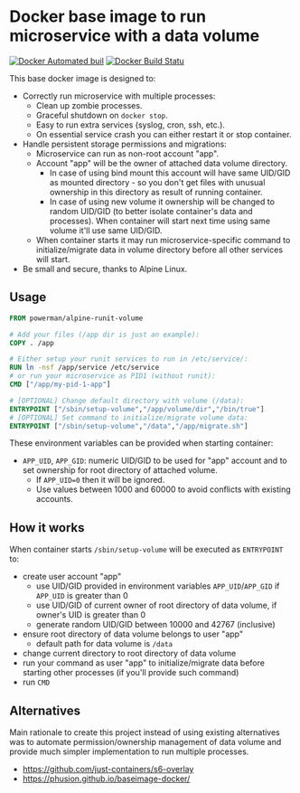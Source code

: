 # Docker base image to run microservice with a data volume
[![Docker Automated buil](https://img.shields.io/docker/automated/powerman/alpine-runit-volume.svg)]() [![Docker Build Statu](https://img.shields.io/docker/build/powerman/alpine-runit-volume.svg)]()

This base docker image is designed to:

- Correctly run microservice with multiple processes:
  - Clean up zombie processes.
  - Graceful shutdown on `docker stop`.
  - Easy to run extra services (syslog, cron, ssh, etc.).
  - On essential service crash you can either restart it or stop
    container.
- Handle persistent storage permissions and migrations:
  - Microservice can run as non-root account "app".
  - Account "app" will be the owner of attached data volume directory.
    - In case of using bind mount this account will have same UID/GID as
      mounted directory - so you don't get files with unusual ownership in
      this directory as result of running container.
    - In case of using new volume it ownership will be changed to random
      UID/GID (to better isolate container's data and processes). When
      container will start next time using same volume it'll use same
      UID/GID.
  - When container starts it may run microservice-specific command to
    initialize/migrate data in volume directory before all other services
    will start.
- Be small and secure, thanks to Alpine Linux.

## Usage

```Dockerfile
FROM powerman/alpine-runit-volume

# Add your files (/app dir is just an example):
COPY . /app

# Either setup your runit services to run in /etc/service/:
RUN ln -nsf /app/service /etc/service
# or run your microservice as PID1 (without runit):
CMD ["/app/my-pid-1-app"]

# [OPTIONAL] Change default directory with volume (/data):
ENTRYPOINT ["/sbin/setup-volume","/app/volume/dir","/bin/true"]
# [OPTIONAL] Set command to initialize/migrate volume data:
ENTRYPOINT ["/sbin/setup-volume","/data","/app/migrate.sh"]
```

These environment variables can be provided when starting container:

- `APP_UID`, `APP_GID`: numeric UID/GID to be used for "app" account and
  to set ownership for root directory of attached volume.
  - If `APP_UID=0` then it will be ignored.
  - Use values between 1000 and 60000 to avoid conflicts with existing
    accounts.

## How it works

When container starts `/sbin/setup-volume` will be executed as
`ENTRYPOINT` to:

- create user account "app"
  - use UID/GID provided in environment variables `APP_UID`/`APP_GID`
    if `APP_UID` is greater than 0
  - use UID/GID of current owner of root directory of data volume,
    if owner's UID is greater than 0
  - generate random UID/GID between 10000 and 42767 (inclusive)
- ensure root directory of data volume belongs to user "app"
  - default path for data volume is `/data`
- change current directory to root directory of data volume
- run your command as user "app" to initialize/migrate data before
  starting other processes (if you'll provide such command)
- run `CMD`

## Alternatives

Main rationale to create this project instead of using existing
alternatives was to automate permission/ownership management of data
volume and provide much simpler implementation to run multiple processes.

- https://github.com/just-containers/s6-overlay
- https://phusion.github.io/baseimage-docker/
